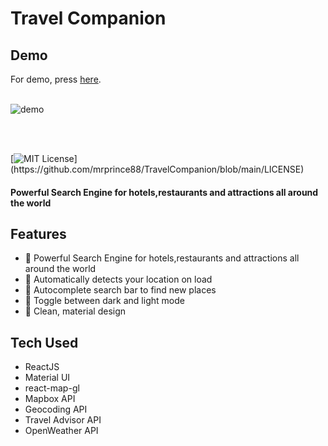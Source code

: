 # Travel Companion

## Demo

For demo, press <a href="https://travel-companion-323608.firebaseapp.com/" target="_blank">here</a>.
<br />
<br />

![demo](https://github.com/mrprince88/TravelCompanion/assets/123789913/c6feb586-3e85-403d-a65a-24738b610fd0)


<br />
<br />

[![MIT License](https://img.shields.io/apm/l/atomic-design-ui.svg?)](https://github.com/mrprince88/TravelCompanion/blob/main/LICENSE)

#### Powerful Search Engine for hotels,restaurants and attractions all around the world

## Features
- 📌 Powerful Search Engine for hotels,restaurants and attractions all around the world
- 📌 Automatically detects your location on load
- 📌 Autocomplete search bar to find new places
- 📌 Toggle between dark and light mode
- 📌 Clean, material design

## Tech Used
- ReactJS
- Material UI
- react-map-gl
- Mapbox API
- Geocoding API
- Travel Advisor API
- OpenWeather API
